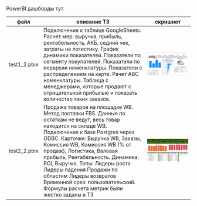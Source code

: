 PowerBI дашборды тут

| файл | описание ТЗ | скришнот |
| ---- | ----------------------------------- | ----------- |
| test1_2.pbix | Подключение к таблице GoogleSheets. Расчет мер: выручка, прибыль, рентабельность, АКБ, седний чек, затраты на логистику. График динамики показателей. Показатели по сегменту покупателей. Показатели по иерархии номенклатуры. Показатели с распределением на карте. Рачет АВС номенклатуры. Таблица с менеджерами, которые продают с отрицательной прибылью и показать количество таких заказов. | ![test1_2](https://github.com/delffine/Pet-projects/blob/main/PowerBI/test1_2.jpg) |
| test2_2.pbix | Продажа товаров на площадке WB. Метод поставки FBS. Данные по остаткам не ведут, весь товар находится на складе WB. Подключение к базе Postgres через ODBC. Карточки: Выручка WB, Заказы, Комиссия WB, Комиссия WB (% от продаж), Логистика, Валовая прибыль, Рентабельность. Динамика: ROI, Выручка. Топы: Лидеры роста Лидеры падения Продажи по областям Лидеры возвратов Временной срез: пользовательский. Формулы расчета метрик были жестко заданы в ТЗ | ![test2_2](https://github.com/delffine/Pet-projects/blob/main/PowerBI/test2_2.jpg) | 


